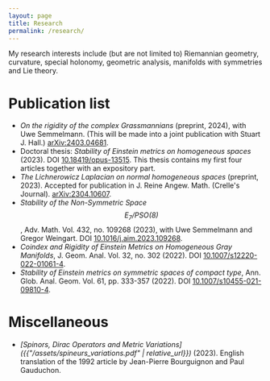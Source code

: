 ```yaml
---
layout: page
title: Research
permalink: /research/
---
```

My research interests include (but are not limited to) Riemannian geometry, curvature, special holonomy, geometric analysis, manifolds with symmetries and Lie theory.

# Publication list

* _On the rigidity of the complex Grassmannians_ (preprint, 2024), with Uwe Semmelmann. (This will be made into a joint publication with Stuart J. Hall.) [arXiv:2403.04681](https://arxiv.org/abs/2403.04681).
* Doctoral thesis: _Stability of Einstein metrics on homogeneous spaces_ (2023). DOI [10.18419/opus-13515](http://dx.doi.org/10.18419/opus-13515). This thesis contains my first four articles together with an expository part.
* _The Lichnerowicz Laplacian on normal homogeneous spaces_ (preprint, 2023). Accepted for publication in J. Reine Angew. Math. (Crelle's Journal). [arXiv:2304.10607](https://arxiv.org/abs/2304.10607).
* _Stability of the Non-Symmetric Space $$\mathrm{E}_7/\mathrm{PSO}(8)$$_, Adv. Math. Vol. 432, no. 109268 (2023), with Uwe Semmelmann and Gregor Weingart. DOI [10.1016/j.aim.2023.109268](https://doi.org/10.1016/j.aim.2023.109268).
* _Coindex and Rigidity of Einstein Metrics on Homogeneous Gray Manifolds_, J. Geom. Anal. Vol. 32, no. 302 (2022). DOI [10.1007/s12220-022-01061-4](https://doi.org/10.1007/s12220-022-01061-4).
* _Stability of Einstein metrics on symmetric spaces of compact type_, Ann. Glob. Anal. Geom. Vol. 61, pp. 333-357 (2022). DOI [10.1007/s10455-021-09810-4](https://doi.org/10.1007/s10455-021-09810-4).

# Miscellaneous

* _[Spinors, Dirac Operators and Metric Variations]({{"/assets/spineurs_variations.pdf" | relative_url}})_ (2023). English translation of the 1992 article by Jean-Pierre Bourguignon and Paul Gauduchon.

